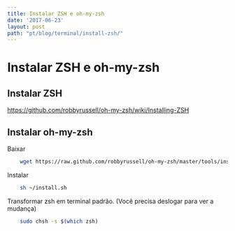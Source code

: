 ```yaml
---
title: Instalar ZSH e oh-my-zsh
date: '2017-06-23'
layout: post
path: "pt/blog/terminal/install-zsh/"
---
```


# Instalar ZSH e oh-my-zsh

## Instalar ZSH
https://github.com/robbyrussell/oh-my-zsh/wiki/Installing-ZSH

## Instalar oh-my-zsh
Baixar
```bash
    wget https://raw.github.com/robbyrussell/oh-my-zsh/master/tools/install.sh --quiet --show-progress -O ~/install.sh
```

Instalar
```bash
    sh ~/install.sh
```

Transformar zsh em terminal padrão. (Você precisa deslogar para ver a mudança)
```bash
    sudo chsh -s $(which zsh)
```
